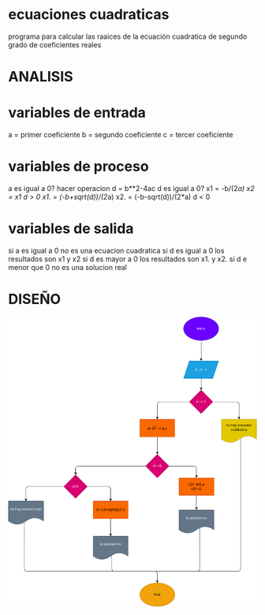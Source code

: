 # ecuaciones cuadraticas
programa para calcular las raaices de la ecuación cuadratica de segundo grado de coeficientes reales

# ANALISIS
# variables de entrada

a = primer coeficiente
b = segundo coeficiente
c = tercer coeficiente
# variables de proceso

a es igual a 0?
hacer operacion d = b**2-4ac
d es igual a 0?
x1 = -b/(2*a)
x2 = x1
d > 0
x1. = (-b+sqrt(d))/(2*a)
x2. = (-b-sqrt(d))/(2*a)
d < 0
# variables de salida

si a es igual a 0 no es una ecuacion cuadratica
si d es igual a 0 los resultados son x1 y x2
si d es mayor a 0 los resultados son x1. y x2.
si d e menor que 0 no es una solucion real
# DISEÑO
![diagrama de flujo](diagrama.png "diagrama de flujo")